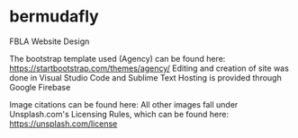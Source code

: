 # bermudafly
FBLA Website Design

The bootstrap template used (Agency) can be found here: https://startbootstrap.com/themes/agency/
Editing and creation of site was done in Visual Studio Code and Sublime Text
Hosting is provided through Google Firebase 

Image citations can be found here: 
All other images fall under Unsplash.com's Licensing Rules, which can be found here: https://unsplash.com/license
